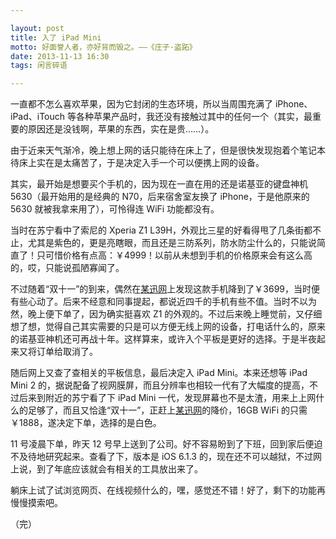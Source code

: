 ```yaml
---

layout: post
title: 入了 iPad Mini
motto: 好面誉人者，亦好背而毁之。——《庄子·盗跖》
date: 2013-11-13 16:30
tags: 闲言碎语

---
```


一直都不怎么喜欢苹果，因为它封闭的生态环境，所以当周围充满了 iPhone、iPad、iTouch 等各种苹果产品时，我还没有接触过其中的任何一个（其实，最重要的原因还是没钱啊，苹果的东西，实在是贵……）。

由于近来天气渐冷，晚上想上网的话只能待在床上了，但是很快发现抱着个笔记本待床上实在是太痛苦了，于是决定入手一个可以便携上网的设备。

<!-- more -->

其实，最开始是想要买个手机的，因为现在一直在用的还是诺基亚的键盘神机 5630（最开始用的是经典的 N70，后来宿舍室友换了 iPhone，于是他原来的 5630 就被我拿来用了），可怜得连 WiFi 功能都没有。

当时在苏宁看中了索尼的 Xperia Z1 L39H，外观比三星的好看得甩了几条街都不止，尤其是紫色的，更是亮瞎眼，而且还是三防系列，防水防尘什么的，只能说简直了！只可惜价格有点高：￥4999！以前从未想到手机的价格原来会有这么高的，哎，只能说孤陋寡闻了。

不过随着“双十一”的到来，偶然在[某迅网][ref-1]上发现这款手机降到了￥3699，当时便有些心动了。后来不经意和同事提起，都说近四千的手机有些不值。当时不以为然，晚上便下单了，因为确实挺喜欢 Z1 的外观的。不过后来晚上睡觉前，又仔细想了想，觉得自己其实需要的只是可以方便无线上网的设备，打电话什么的，原来的诺基亚神机还可再战十年。这样算来，或许入个平板是更好的选择。于是半夜起来又将订单给取消了。

随后网上又查了查相关的平板信息，最后决定入 iPad Mini。本来还想等 iPad Mini 2 的，据说配备了视网膜屏，而且分辨率也相较一代有了大幅度的提高，不过后来到附近的苏宁看了下 iPad Mini 一代，发现屏幕也不是太渣，用来上上网什么的足够了，而且又恰逢“双十一”，正赶上[某迅网][ref-2]的降价，16GB WiFi 的只需￥1888，遂决定下单，选择的是白色。

11 号凌晨下单，昨天 12 号早上送到了公司。好不容易盼到了下班，回到家后便迫不及待地研究起来。查看了下，版本是 iOS 6.1.3 的，现在还不可以越狱，不过网上说，到了年底应该就会有相关的工具放出来了。

躺床上试了试浏览网页、在线视频什么的，嘿，感觉还不错！好了，剩下的功能再慢慢摸索吧。

（完）

[ref-1]: http://item.yixun.com/item-794757.html
[ref-2]: http://item.yixun.com/item-444800.html
